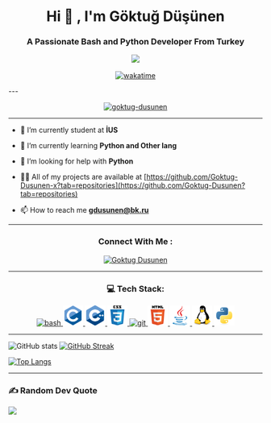<h1 align="center">Hi 👋 , I'm Göktuğ Düşünen</h1>
<h3 align="center">A Passionate Bash and Python Developer From Turkey</h3>

<div id="header" align="center">
  <img src="https://media.giphy.com/media/M9gbBd9nbDrOTu1Mqx/giphy.gif" width="100"/>
</div>

<p align="center">
<a href="https://wakatime.com/badge/user/46a7dcad-8cdb-4069-b36c-4d6845cde06d/project/3b7b51d8-b103-4ad5-938e-36ae8aab5c86"><img src="https://wakatime.com/badge/user/46a7dcad-8cdb-4069-b36c-4d6845cde06d/project/3b7b51d8-b103-4ad5-938e-36ae8aab5c86.svg" alt="wakatime"></a>
</p>
---

<p align="center"> <a href="https://github.com/ryo-ma/github-profile-trophy"><img src="https://github-profile-trophy.vercel.app/?username=goktug-dusunen" alt="goktug-dusunen" /></a> </p>

---

- 🔭 I’m currently student at **İUS**

- 🌱 I’m currently learning **Python and Other lang**

- 🤝 I’m looking for help with **Python**

- 👨‍💻 All of my projects are available at [https://github.com/Goktug-Dusunen-x?tab=repositories](https://github.com/Goktug-Dusunen?tab=repositories)

- 📫 How to reach me **gdusunen@bk.ru**

---
<h3 align="center">Connect With Me :</h3>
<p align="center">
<a href="https://linkedin.com/in/gdusunen" target="blank"><img align="center" src="https://raw.githubusercontent.com/rahuldkjain/github-profile-readme-generator/master/src/images/icons/Social/linked-in-alt.svg" alt="Goktug Dusunen" height="30" width="40" /></a>
</p>

---

<h3 align="center">💻 Tech Stack:</h3>
<p align="center"> <a href="https://www.gnu.org/software/bash/" target="_blank" rel="noreferrer"> <img src="https://www.vectorlogo.zone/logos/gnu_bash/gnu_bash-icon.svg" alt="bash" width="40" height="40"/> </a> <a href="https://www.cprogramming.com/" target="_blank" rel="noreferrer"> <img src="https://raw.githubusercontent.com/devicons/devicon/master/icons/c/c-original.svg" alt="c" width="40" height="40"/> </a> <a href="https://www.w3schools.com/cpp/" target="_blank" rel="noreferrer"> <img src="https://raw.githubusercontent.com/devicons/devicon/master/icons/cplusplus/cplusplus-original.svg" alt="cplusplus" width="40" height="40"/> </a> <a href="https://www.w3schools.com/css/" target="_blank" rel="noreferrer"> <img src="https://raw.githubusercontent.com/devicons/devicon/master/icons/css3/css3-original-wordmark.svg" alt="css3" width="40" height="40"/> </a> <a href="https://git-scm.com/" target="_blank" rel="noreferrer"> <img src="https://www.vectorlogo.zone/logos/git-scm/git-scm-icon.svg" alt="git" width="40" height="40"/> </a> <a href="https://www.w3.org/html/" target="_blank" rel="noreferrer"> <img src="https://raw.githubusercontent.com/devicons/devicon/master/icons/html5/html5-original-wordmark.svg" alt="html5" width="40" height="40"/> </a> <a href="https://www.java.com" target="_blank" rel="noreferrer"> <img src="https://raw.githubusercontent.com/devicons/devicon/master/icons/java/java-original.svg" alt="java" width="40" height="40"/> </a> <a href="https://www.linux.org/" target="_blank" rel="noreferrer"> <img src="https://raw.githubusercontent.com/devicons/devicon/master/icons/linux/linux-original.svg" alt="linux" width="40" height="40"/> </a> <a href="https://www.python.org" target="_blank" rel="noreferrer"> <img src="https://raw.githubusercontent.com/devicons/devicon/master/icons/python/python-original.svg" alt="python" width="40" height="40"/> </a> </p>
  
---
 
![GitHub stats](https://github-readme-stats.vercel.app/api?username=Goktug-Dusunen-x&theme=dark&show_icons=true)
[![GitHub Streak](https://github-readme-streak-stats.herokuapp.com?user=Goktug-Dusunen-x&theme=dark&date_format=M%20j%5B%2C%20Y%5D)](https://git.io/streak-stats)
  
[![Top Langs](https://github-readme-stats.vercel.app/api/top-langs/?username=Goktug-Dusunen-x&layout=compact&theme=dark&show_icons=true)](https://github.com/anuraghazra/github-readme-stats)

---  

### ✍️ Random Dev Quote
![](https://quotes-github-readme.vercel.app/api?type=horizontal&theme=tokyonight)
